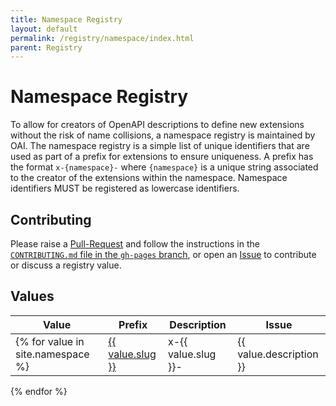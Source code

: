 ```yaml
---
title: Namespace Registry
layout: default
permalink: /registry/namespace/index.html
parent: Registry
---
```


# Namespace Registry

To allow for creators of OpenAPI descriptions to define new extensions without the risk of name collisions, a namespace registry is maintained by OAI. The namespace registry is a simple list of unique identifiers that are used as part of a prefix for extensions to ensure uniqueness. A prefix has the format `x-{namespace}-` where `{namespace}` is a unique string associated to the creator of the extensions within the namespace. Namespace identifiers MUST be registered as lowercase identifiers.

## Contributing

Please raise a
[Pull-Request](https://github.com/OAI/OpenAPI-Specification/pulls) and
follow the instructions in the
[`CONTRIBUTING.md` file in the `gh-pages` branch](https://github.com/OAI/OpenAPI-Specification/blob/gh-pages/CONTRIBUTING.md),
or open an [Issue](https://github.com/OAI/OpenAPI-Specification/issues)
to contribute or discuss a registry value.

## Values

|Value|Prefix|Description|Issue|
|---|---|---|---|
{% for value in site.namespace %}| <a href="./{{ value.slug }}.html">{{ value.slug }}</a> | x-{{ value.slug }}-|{{ value.description }} | {% if value.issue %}<a href="https://github.com/OAI/OpenAPI-Specification/issues/{{ value.issue }}">#{{ value.issue }}</a>{% endif %} |
{% endfor %}
